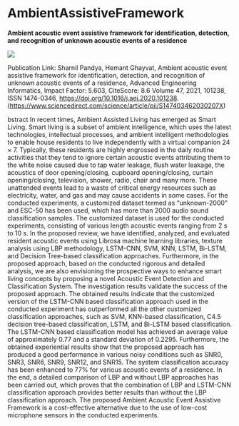 # AmbientAssistiveFramework
**Ambient acoustic event assistive framework for identification, detection, and recognition of unknown acoustic events of a residence**

<html>
<img src="https://raw.githubusercontent.com/sharnilpandya84/AmbientAssistiveFramework/main/Ambient%20Event%20Assistive%20Framework.jpg">
</html>  

Publication Link: 
Sharnil Pandya, Hemant Ghayvat,
Ambient acoustic event assistive framework for identification, detection, and recognition of unknown acoustic events of a residence,
Advanced Engineering Informatics, Impact Factor: 5.603, CiteScore: 8.6
Volume 47,
2021,
101238,
ISSN 1474-0346,
https://doi.org/10.1016/j.aei.2020.101238.
(https://www.sciencedirect.com/science/article/pii/S147403462030207X)

bstract
In recent times, Ambient Assisted Living has emerged as Smart Living. Smart living is a subset of ambient intelligence, which uses the latest technologies, intellectual processes, and ambient intelligent methodologies to enable house residents to live independently with a virtual companion 24 × 7. Typically, these residents are highly engrossed in the daily routine activities that they tend to ignore certain acoustic events attributing them to the white noise caused due to tap water leakage, flush water leakage, the acoustics of door opening/closing, cupboard opening/closing, curtain opening/closing, television, shower, radio, chair and many more. These unattended events lead to a waste of critical energy resources such as electricity, water, and gas and may cause accidents in some cases. For the conducted experiments, a customized dataset termed as “unknown-2000” and ESC-50 has been used, which has more than 2000 audio sound classification samples. The customized dataset is used for the conducted experiments, consisting of various length acoustic events ranging from 2 s to 10 s. In the proposed review, we have identified, analyzed, and evaluated resident acoustic events using Librosa machine learning libraries, texture analysis using LBP methodology, LSTM-CNN, SVM, KNN, LSTM, Bi-LSTM, and Decision Tree-based classification approaches. Furthermore, in the proposed approach, based on the conducted rigorous and detailed analysis, we are also envisioning the prospective ways to enhance smart living concepts by proposing a novel Acoustic Event Detection and Classification System. The investigation results validate the success of the proposed approach. The obtained results indicate that the customized version of the LSTM-CNN based classification approach used in the conducted experiment has outperformed all the other customized classification approaches, such as SVM, KNN-based classification, C4.5 decision tree-based classification, LSTM, and Bi-LSTM based classification. The LSTM-CNN based classification model has achieved an average value of approximately 0.77 and a standard deviation of 0.2295. Furthermore, the obtained experiential results show that the proposed approach has produced a good performance in various noisy conditions such as SNR0, SNR3, SNR6, SNR9, SNR12, and SNR15. The system classification accuracy has been enhanced to 77% for various acoustic events of a residence. In the end, a detailed comparison of LBP and without LBP approaches has been carried out, which proves that the combination of LBP and LSTM-CNN classification approach provides better results than without the LBP classification approach. The proposed Ambient Acoustic Event Assistive Framework is a cost-effective alternative due to the use of low-cost microphone sensors in the conducted experiments.
